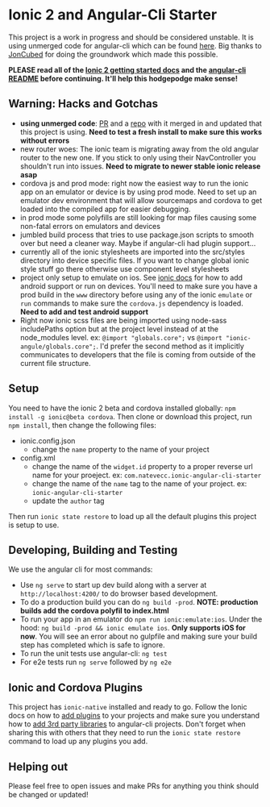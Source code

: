 # Ionic 2 and Angular-Cli Starter

This project is a work in progress and should be considered unstable. It is using unmerged code for angular-cli which can be found [here](https://github.com/angular/angular-cli/pull/1109). Big thanks to [JonCubed](https://github.com/JonCubed) for doing the groundwork which made this possible.

**PLEASE read all of the [Ionic 2 getting started docs](http://ionicframework.com/docs/v2/getting-started/) and the [angular-cli README](https://github.com/angular/angular-cli) before continuing. It'll help this hodgepodge make sense!**

## Warning: Hacks and Gotchas
- **using unmerged code**: [PR](https://github.com/angular/angular-cli/pull/1109) and a [repo](https://github.com/natevecc/angular-cli) with it merged in and updated that this project is using. **Need to test a fresh install to make sure this works without errors**
- new router woes: The ionic team is migrating away from the old angular router to the new one. If you stick to only using their NavController you shouldn't run into issues. **Need to migrate to newer stable ionic release asap**
- cordova js and prod mode: right now the easiest way to run the ionic app on an emulator or device is by using prod mode. Need to set up an emulator dev environment that will allow sourcemaps and cordova to get loaded into the compiled app for easier debugging.
- in prod mode some polyfills are still looking for map files causing some non-fatal errors on emulators and devices
- jumbled build process that tries to use package.json scripts to smooth over but need a cleaner way. Maybe if angular-cli had plugin support...
- currently all of the ionic stylesheets are imported into the src/styles directory into device specific files. If you want to change global ionic style stuff go there otherwise use component level stylesheets
- project only setup to emulate on ios. See [ionic docs](http://ionicframework.com/docs/v2/getting-started/installation/#building-for-android) for how to add android support or run on devices. You'll need to make sure you have a prod build in the `www` directory before using any of the ionic `emulate` or `run` commands to make sure the `cordova.js` dependency is loaded. **Need to add and test android support**
- Right now ionic scss files are being imported using node-sass includePaths option but at the project level instead of at the node_modules level. ex: `@import "globals.core";` vs `@import "ionic-angule/globals.core";`. I'd prefer the second method as it implicitly communicates to developers that the file is coming from outside of the current file structure.

## Setup

You need to have the ionic 2 beta and cordova installed globally: `npm install -g ionic@beta cordova`.
Then clone or download this project, run `npm install`, then change the following files:
- ionic.config.json
  - change the `name` property to the name of your project
- config.xml
  - change the name of the `widget.id` property to a proper reverse url name for your proeject. ex: `com.natevecc.ionic-angular-cli-starter`
  - change the name of the `name` tag to the name of your project. ex: `ionic-angular-cli-starter`
  - update the `author` tag

Then run `ionic state restore` to load up all the default plugins this project is setup to use.

## Developing, Building and Testing

We use the angular cli for most commands:
- Use `ng serve` to start up dev build along with a server at `http://localhost:4200/` to do browser based development.
- To do a production build you can do `ng build -prod`. **NOTE: production builds add the cordova polyfil to index.html**
- To run your app in an emulator do `npm run ionic:emulate:ios`. Under the hood: `ng build -prod && ionic emulate ios`. **Only supports iOS for now**. You will see an error about no gulpfile and making sure your build step has completed which is safe to ignore.
- To run the unit tests use angular-cli: `ng test` 
- For e2e tests run `ng serve` followed by `ng e2e`

## Ionic and Cordova Plugins

This project has `ionic-native` installed and ready to go. Follow the Ionic docs on how to [add plugins](http://ionicframework.com/docs/v2/native/#Install_Plugins_Needed) to your projects and make sure you understand how to [add 3rd party libraries](https://github.com/angular/angular-cli/wiki/3rd-party-libs) to angular-cli projects. Don't forget when sharing this with others that they need to run the `ionic state restore` command to load up any plugins you add.

## Helping out

Please feel free to open issues and make PRs for anything you think should be changed or updated!
